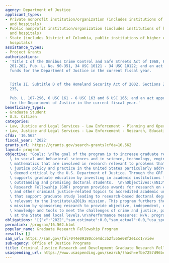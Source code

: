 ```yaml
---
agency: Department of Justice
applicant_types:
- Private nonprofit institution/organization (includes institutions of higher education
  and hospitals)
- Public nonprofit institution/organization (includes institutions of higher education
  and hospitals)
- State (includes District of Columbia, public institutions of higher education and
  hospitals)
assistance_types:
- Project Grants
authorizations:
- 'Title I of the Omnibus Crime Control and Safe Streets Act of 1968, Part A, Sections
  201-202, Pub. L. No. 90-351, 34 USC 10121 - 34 USC 10122; and an act appropriating
  funds for the Department of Justice in the current fiscal year.


  Title II, Subtitle D of the Homeland Security Act of 2002, Sections 231-233 and
  235,

  Pub. L. 107-296, 6 USC 161 - 6 USC 163 and 6 USC 165; and an act appropriating funds
  for the Department of Justice in the current fiscal year.'
beneficiary_types:
- Graduate Student
- U.S. Citizen
categories:
- Law, Justice and Legal Services - Law Enforcement - Planning and Operations
- Law, Justice and Legal Services - Law Enforcement - Research, Education, Training
cfda: '16.562'
fiscal_year: '2022'
grants_url: https://grants.gov/search-grants?cfda=16.562
layout: program
objective: "Goals: \nThe goal of the program is to increase graduate research fellowship\
  \ in social and behavioral sciences and in science, technology, engineering and\
  \ mathematics that are involved in research relevant to problems that affect criminal\
  \ justice policy and practice in the United States particularly addressing issues\
  \ deemed critical by the U.S. Department of Justice. Through the GRF program, NIJ\
  \ supports graduate education by investing in academic institutions that support\
  \ outstanding and promising doctoral students.  \n\nObjectives:\nNIJ\u2019s Graduate\
  \ Research Fellowship (GRF) program provides awards for research on crime, violence,\
  \ and other criminal justice-related topics to accredited academic universities\
  \ that support graduate study leading to research-based doctoral degrees in disciplines\
  \ relevant to the Institute\u2019s mission. This program furthers the Department\u2019\
  s mission by sponsoring research to provide objective, independent, evidence-based\
  \ knowledge and tools to meet the challenges of crime and justice, particularly\
  \ at the State and local levels.\n\nPerformance measures: N/A; program pending archival."
obligations: '[{"x":"2022","sam_estimate":0.0,"sam_actual":0.0,"usa_spending_actual":-9908.99},{"x":"2023","sam_estimate":0.0,"sam_actual":0.0,"usa_spending_actual":0.0},{"x":"2024","sam_estimate":0.0,"sam_actual":0.0,"usa_spending_actual":0.0}]'
permalink: /program/16.562.html
popular_name: Graduate Research Fellowship Program
results: []
sam_url: https://sam.gov/fal/044e09180cce4dc3b2f555e08f2e1cc1/view
sub-agency: Office of Justice Programs
title: Criminal Justice Research and Development Graduate Research Fellowships
usaspending_url: https://www.usaspending.gov/search/?hash=efbe7257d96bc618f6d76b3697812ac3
---
```

